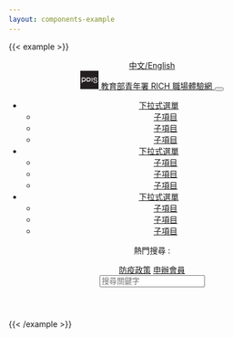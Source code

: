 ```yaml
---
layout: components-example
---
```


{{< example >}}
<header>
  <div class="bg-gray-200">
    <div class="container d-flex justify-content-end">
      <a href="#" class="language-switch">中文/English</a>
    </div>
  </div>
  <nav class="navbar navbar-expand-md navbar-light bg-light">
    <div class="container flex-wrap">
      <a class="navbar-brand d-flex align-items-center" href="#">
        <img src="/img/pdis-logo-final-inverse.png" width="32" height="32" alt="logo" class="rounded">
        <span class="navbar-title h3">教育部青年署 RICH 職場體驗網</span>
      </a>
      <button class="navbar-toggler" type="button" data-bs-toggle="collapse" data-bs-target="#navbarSupportedContent" aria-controls="navbarSupportedContent" aria-expanded="false" aria-label="Toggle navigation">
        <span class="navbar-toggler-icon"></span>
      </button>
      <div class="collapse navbar-collapse align-items-end" id="navbarSupportedContent">
        <ul class="navbar-nav me-auto">
          <li class="nav-item dropdown">
            <a class="nav-link dropdown-toggle" href="#" id="navbarDropdown1" role="button" data-bs-toggle="dropdown" aria-expanded="false">
              下拉式選單
            </a>
            <ul class="dropdown-menu" aria-labelledby="navbarDropdown1">
              <li><a class="dropdown-item" href="#">子項目</a></li>
              <li><a class="dropdown-item" href="#">子項目</a></li>
              <li><a class="dropdown-item" href="#">子項目</a></li>
            </ul>
          </li>
          <li class="nav-item dropdown">
            <a class="nav-link dropdown-toggle" href="#" id="navbarDropdown2" role="button" data-bs-toggle="dropdown" aria-expanded="false">
              下拉式選單
            </a>
            <ul class="dropdown-menu" aria-labelledby="navbarDropdown2">
              <li><a class="dropdown-item" href="#">子項目</a></li>
              <li><a class="dropdown-item" href="#">子項目</a></li>
              <li><a class="dropdown-item" href="#">子項目</a></li>
            </ul>
          </li>
          <li class="nav-item dropdown">
            <a class="nav-link dropdown-toggle" href="#" id="navbarDropdown3" role="button" data-bs-toggle="dropdown" aria-expanded="false">
              下拉式選單
            </a>
            <ul class="dropdown-menu" aria-labelledby="navbarDropdown3">
              <li><a class="dropdown-item" href="#">子項目</a></li>
              <li><a class="dropdown-item" href="#">子項目</a></li>
              <li><a class="dropdown-item" href="#">子項目</a></li>
            </ul>
          </li>
        </ul>
        <div>
          <div class="d-flex justify-content-end">
            <p>熱門搜尋 :</p>
            <a href="#">防疫政策</a>
            <a href="#">申辦會員</a>
          </div>
          <div class="input-group">
            <input class="form-control" type="search" placeholder="搜尋關鍵字" aria-label="Search">
            <span class="input-group-text bg-primary text-white"><i class="bi bi-search"></i></span>
          </div>
        </div>
      </div>
    </div>
  </nav>
</header>
{{< /example >}}